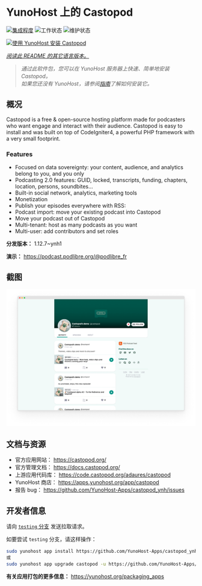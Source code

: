 <!--
注意：此 README 由 <https://github.com/YunoHost/apps/tree/master/tools/readme_generator> 自动生成
请勿手动编辑。
-->

# YunoHost 上的 Castopod

[![集成程度](https://dash.yunohost.org/integration/castopod.svg)](https://ci-apps.yunohost.org/ci/apps/castopod/) ![工作状态](https://ci-apps.yunohost.org/ci/badges/castopod.status.svg) ![维护状态](https://ci-apps.yunohost.org/ci/badges/castopod.maintain.svg)

[![使用 YunoHost 安装 Castopod](https://install-app.yunohost.org/install-with-yunohost.svg)](https://install-app.yunohost.org/?app=castopod)

*[阅读此 README 的其它语言版本。](./ALL_README.md)*

> *通过此软件包，您可以在 YunoHost 服务器上快速、简单地安装 Castopod。*  
> *如果您还没有 YunoHost，请参阅[指南](https://yunohost.org/install)了解如何安装它。*

## 概况

Castopod is a free & open-source hosting platform made for podcasters who want engage and interact with their audience.
Castopod is easy to install and was built on top of CodeIgniter4, a powerful PHP framework with a very small footprint.


### Features

- Focused on data sovereignty: your content, audience, and analytics belong to you, and you only
- Podcasting 2.0 features: GUID, locked, transcripts, funding, chapters, location, persons, soundbites…
- Built-in social network, analytics, marketing tools
- Monetization
- Publish your episodes everywhere with RSS:
- Podcast import: move your existing podcast into Castopod
- Move your podcast out of Castopod
- Multi-tenant: host as many podcasts as you want
- Multi-user: add contributors and set roles

**分发版本：** 1.12.7~ynh1

**演示：** <https://podcast.podlibre.org/@podlibre_fr>

## 截图

![Castopod 的截图](./doc/screenshots/screenshot.png)

## 文档与资源

- 官方应用网站： <https://castopod.org/>
- 官方管理文档： <https://docs.castopod.org/>
- 上游应用代码库： <https://code.castopod.org/adaures/castopod>
- YunoHost 商店： <https://apps.yunohost.org/app/castopod>
- 报告 bug： <https://github.com/YunoHost-Apps/castopod_ynh/issues>

## 开发者信息

请向 [`testing` 分支](https://github.com/YunoHost-Apps/castopod_ynh/tree/testing) 发送拉取请求。

如要尝试 `testing` 分支，请这样操作：

```bash
sudo yunohost app install https://github.com/YunoHost-Apps/castopod_ynh/tree/testing --debug
或
sudo yunohost app upgrade castopod -u https://github.com/YunoHost-Apps/castopod_ynh/tree/testing --debug
```

**有关应用打包的更多信息：** <https://yunohost.org/packaging_apps>
